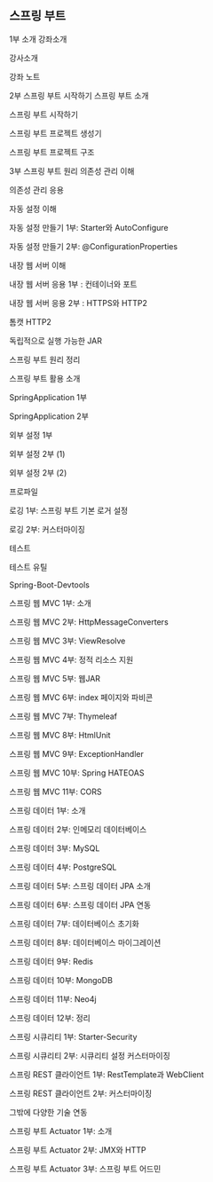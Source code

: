 ## 스프링 부트

1부 소개
강좌소개

강사소개

강좌 노트

2부 스프링 부트 시작하기
스프링 부트 소개

스프링 부트 시작하기

스프링 부트 프로젝트 생성기

스프링 부트 프로젝트 구조

3부 스프링 부트 원리
의존성 관리 이해

의존성 관리 응용

자동 설정 이해

자동 설정 만들기 1부: Starter와 AutoConfigure

자동 설정 만들기 2부: @ConfigurationProperties

내장 웹 서버 이해

내장 웹 서버 응용 1부 : 컨테이너와 포트

내장 웹 서버 응용 2부 : HTTPS와 HTTP2

톰캣 HTTP2

독립적으로 실행 가능한 JAR

스프링 부트 원리 정리

스프링 부트 활용 소개

SpringApplication 1부

SpringApplication 2부

외부 설정 1부

외부 설정 2부 (1)

외부 설정 2부 (2)

프로파일

로깅 1부: 스프링 부트 기본 로거 설정

로깅 2부: 커스터마이징

테스트

테스트 유틸

Spring-Boot-Devtools

스프링 웹 MVC 1부: 소개

스프링 웹 MVC 2부: HttpMessageConverters

스프링 웹 MVC 3부: ViewResolve

스프링 웹 MVC 4부: 정적 리소스 지원

스프링 웹 MVC 5부: 웹JAR

스프링 웹 MVC 6부: index 페이지와 파비콘

스프링 웹 MVC 7부: Thymeleaf

스프링 웹 MVC 8부: HtmlUnit

스프링 웹 MVC 9부: ExceptionHandler

스프링 웹 MVC 10부: Spring HATEOAS

스프링 웹 MVC 11부: CORS

스프링 데이터 1부: 소개

스프링 데이터 2부: 인메모리 데이터베이스

스프링 데이터 3부: MySQL

스프링 데이터 4부: PostgreSQL

스프링 데이터 5부: 스프링 데이터 JPA 소개

스프링 데이터 6부: 스프링 데이터 JPA 연동

스프링 데이터 7부: 데이터베이스 초기화

스프링 데이터 8부: 데이터베이스 마이그레이션

스프링 데이터 9부: Redis

스프링 데이터 10부: MongoDB

스프링 데이터 11부: Neo4j

스프링 데이터 12부: 정리

스프링 시큐리티 1부: Starter-Security

스프링 시큐리티 2부: 시큐리티 설정 커스터마이징

스프링 REST 클라이언트 1부: RestTemplate과 WebClient

스프링 REST 클라이언트 2부: 커스터마이징

그밖에 다양한 기술 연동

스프링 부트 Actuator 1부: 소개

스프링 부트 Actuator 2부: JMX와 HTTP

스프링 부트 Actuator 3부: 스프링 부트 어드민 